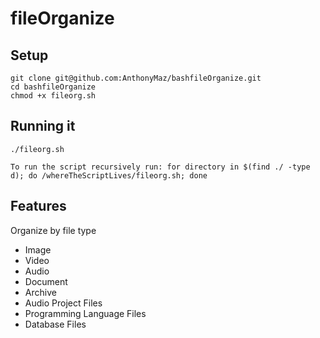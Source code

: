 fileOrganize
============

## Setup
```
git clone git@github.com:AnthonyMaz/bashfileOrganize.git
cd bashfileOrganize
chmod +x fileorg.sh
```

## Running it
```
./fileorg.sh

To run the script recursively run: for directory in $(find ./ -type d); do /whereTheScriptLives/fileorg.sh; done

```

Features
--------

Organize by file type
* Image
* Video
* Audio
* Document
* Archive
* Audio Project Files
* Programming Language Files
* Database Files

